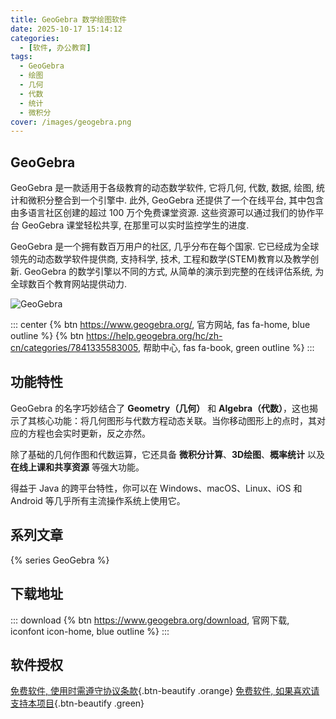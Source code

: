 ```yaml
---
title: GeoGebra 数学绘图软件
date: 2025-10-17 15:14:12
categories:
  - [软件, 办公教育]
tags:
  - GeoGebra
  - 绘图
  - 几何
  - 代数
  - 统计
  - 微积分
cover: /images/geogebra.png
---
```


## GeoGebra

GeoGebra 是一款适用于各级教育的动态数学软件, 它将几何, 代数, 数据, 绘图, 统计和微积分整合到一个引擎中. 此外, GeoGebra 还提供了一个在线平台, 其中包含由多语言社区创建的超过 100 万个免费课堂资源. 这些资源可以通过我们的协作平台 GeoGebra 课堂轻松共享, 在那里可以实时监控学生的进度.

GeoGebra 是一个拥有数百万用户的社区, 几乎分布在每个国家. 它已经成为全球领先的动态数学软件提供商, 支持科学, 技术, 工程和数学(STEM)教育以及教学创新. GeoGebra 的数学引擎以不同的方式, 从简单的演示到完整的在线评估系统, 为全球数百个教育网站提供动力.

![GeoGebra](/images/geogebra.png)

::: center
{% btn https://www.geogebra.org/, 官方网站, fas fa-home, blue outline %}
{% btn https://help.geogebra.org/hc/zh-cn/categories/7841335583005, 帮助中心, fas fa-book, green outline %}
:::

## 功能特性

GeoGebra 的名字巧妙结合了 **Geometry（几何）** 和 **Algebra（代数）**，这也揭示了其核心功能：将几何图形与代数方程动态关联。当你移动图形上的点时，其对应的方程也会实时更新，反之亦然。

除了基础的几何作图和代数运算，它还具备 **微积分计算**、**3D绘图**、**概率统计** 以及 **在线上课和共享资源** 等强大功能。

得益于 Java 的跨平台特性，你可以在 Windows、macOS、Linux、iOS 和 Android 等几乎所有主流操作系统上使用它。

## 系列文章

{% series GeoGebra %}

## 下载地址

::: download
{% btn https://www.geogebra.org/download, 官网下载, iconfont icon-home, blue outline %}
:::

## 软件授权

[免费软件, 使用时需遵守协议条款](https://www.geogebra.org/license){.btn-beautify .orange}
[免费软件, 如果喜欢请支持本项目](https://www.geogebra.org/partners){.btn-beautify .green}
